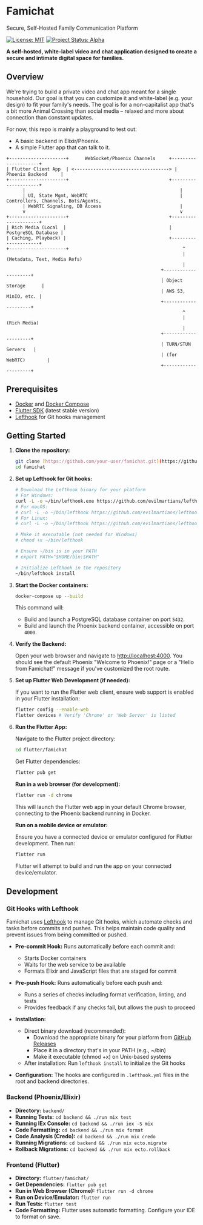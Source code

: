# Famichat
Secure, Self-Hosted Family Communication Platform

[![License: MIT](https://img.shields.io/badge/License-MIT-yellow.svg)](https://opensource.org/licenses/MIT)
[![Project Status: Alpha](https://img.shields.io/badge/Project%20Status-Alpha-orange)](https://en.wikipedia.org/wiki/Software_release_life_cycle#Alpha)


**A self-hosted, white-label video and chat application designed to create a secure and intimate digital space for families.**

## Overview

We're trying to build a private video and chat app meant for a single household. Our goal is that you can customize it and white-label (e.g. your design) to fit your family's needs. The goal is for a non-capitalist app that's a bit more Animal Crossing than social media – relaxed and more about connection than constant updates.

For now, this repo is mainly a playground to test out:

*   A basic backend in Elixir/Phoenix.
*   A simple Flutter app that can talk to it.
```
+---------------------+      WebSocket/Phoenix Channels     +---------------------+
| Flutter Client App  | <-----------------------------------> | Phoenix Backend     |
+---------------------+                                     +---------------------+
      |                                                         |
      | UI, State Mgmt, WebRTC                                  | Controllers, Channels, Bots/Agents,       
      | WebRTC Signaling, DB Access                             |
      v                                                         v
+---------------------+                                     +---------------------+
| Rich Media (Local  |                                      | PostgreSQL Database |
| Caching, Playback) |                                      +---------------------+
+---------------------+                                          ^
                                                                 | (Metadata, Text, Media Refs)
                                                                 |
                                                         +---------------------+
                                                         | Object Storage      |
                                                         | AWS S3, MinIO, etc. |
                                                         +---------------------+
                                                                 ^
                                                                 | (Rich Media)
                                                                 |
                                                         +---------------------+
                                                         | TURN/STUN Servers   |
                                                         | (for WebRTC)        |
                                                         +---------------------+

```

## Prerequisites

*   [Docker](https://docs.docker.com/get-docker/) and [Docker Compose](https://docs.docker.com/compose/)
*   [Flutter SDK](https://docs.flutter.dev/get-started/install) (latest stable version)
*   [Lefthook](https://github.com/evilmartians/lefthook) for Git hooks management

## Getting Started

1.  **Clone the repository:**

    ```bash
    git clone [https://github.com/your-user/famichat.git](https://github.com/your-user/famichat.git)  # Replace with your repo URL
    cd famichat
    ```

2.  **Set up Lefthook for Git hooks:**

    ```bash
    # Download the Lefthook binary for your platform
    # For Windows:
    curl -L -o ~/bin/lefthook.exe https://github.com/evilmartians/lefthook/releases/download/v1.11.2/lefthook_1.11.2_Windows_x86_64.exe
    # For macOS:
    # curl -L -o ~/bin/lefthook https://github.com/evilmartians/lefthook/releases/download/v1.11.2/lefthook_1.11.2_MacOS_x86_64
    # For Linux:
    # curl -L -o ~/bin/lefthook https://github.com/evilmartians/lefthook/releases/download/v1.11.2/lefthook_1.11.2_Linux_x86_64
    
    # Make it executable (not needed for Windows)
    # chmod +x ~/bin/lefthook
    
    # Ensure ~/bin is in your PATH
    # export PATH="$HOME/bin:$PATH"
    
    # Initialize Lefthook in the repository
    ~/bin/lefthook install
    ```

3.  **Start the Docker containers:**

    ```bash
    docker-compose up --build
    ```

    This command will:
    *   Build and launch a PostgreSQL database container on port `5432`.
    *   Build and launch the Phoenix backend container, accessible on port `4000`.

4.  **Verify the Backend:**

    Open your web browser and navigate to [http://localhost:4000](http://localhost:4000). You should see the default Phoenix "Welcome to Phoenix!" page or a "Hello from Famichat!" message if you've customized the root route.

5.  **Set up Flutter Web Development (if needed):**

    If you want to run the Flutter web client, ensure web support is enabled in your Flutter installation:

    ```bash
    flutter config --enable-web
    flutter devices # Verify 'Chrome' or 'Web Server' is listed
    ```

6.  **Run the Flutter App:**

    Navigate to the Flutter project directory:

    ```bash
    cd flutter/famichat
    ```

    Get Flutter dependencies:

    ```bash
    flutter pub get
    ```

    **Run in a web browser (for development):**

    ```bash
    flutter run -d chrome
    ```

    This will launch the Flutter web app in your default Chrome browser, connecting to the Phoenix backend running in Docker.

    **Run on a mobile device or emulator:**

    Ensure you have a connected device or emulator configured for Flutter development. Then run:

    ```bash
    flutter run
    ```

    Flutter will attempt to build and run the app on your connected device/emulator.

## Development

### Git Hooks with Lefthook

Famichat uses [Lefthook](https://github.com/evilmartians/lefthook) to manage Git hooks, which automate checks and tasks before commits and pushes. This helps maintain code quality and prevent issues from being committed or pushed.

*   **Pre-commit Hook:** Runs automatically before each commit and:
    *   Starts Docker containers
    *   Waits for the web service to be available
    *   Formats Elixir and JavaScript files that are staged for commit

*   **Pre-push Hook:** Runs automatically before each push and:
    *   Runs a series of checks including format verification, linting, and tests
    *   Provides feedback if any checks fail, but allows the push to proceed

*   **Installation:**
    *   Direct binary download (recommended):
        * Download the appropriate binary for your platform from [GitHub Releases](https://github.com/evilmartians/lefthook/releases)
        * Place it in a directory that's in your PATH (e.g., ~/bin)
        * Make it executable (chmod +x) on Unix-based systems
    *   After installation: Run `lefthook install` to initialize the Git hooks

*   **Configuration:** The hooks are configured in `.lefthook.yml` files in the root and backend directories.

### Backend (Phoenix/Elixir)

*   **Directory:** `backend/`
*   **Running Tests:** `cd backend && ./run mix test`
*   **Running IEx Console:** `cd backend && ./run iex -S mix`
*   **Code Formatting:** `cd backend && ./run mix format`
*   **Code Analysis (Credo):** `cd backend && ./run mix credo`
*   **Running Migrations:** `cd backend && ./run mix ecto.migrate`
*   **Rollback Migrations:** `cd backend && ./run mix ecto.rollback`

### Frontend (Flutter)

*   **Directory:** `flutter/famichat/`
*   **Get Dependencies:** `flutter pub get`
*   **Run in Web Browser (Chrome):** `flutter run -d chrome`
*   **Run on Device/Emulator:** `flutter run`
*   **Run Tests:** `flutter test`
*   **Code Formatting:** Flutter uses automatic formatting. Configure your IDE to format on save.

